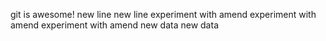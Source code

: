 git is awesome!
new line
new line
experiment with amend
experiment with amend
experiment with amend
new data
new data
